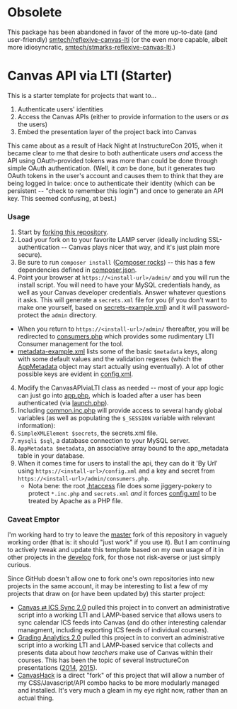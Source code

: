 # Obsolete

This package has been abandoned in favor of the more up-to-date (and user-friendly) [smtech/reflexive-canvas-lti](https://github.com/smtech/reflexive-canvas-lti) (or the even more capable, albeit more idiosyncratic, [smtech/stmarks-reflexive-canvas-lti](https://github.com/smtech/stmarks-reflexive-canvas-lti).)

# Canvas API via LTI (Starter)

This is a starter template for projects that want to…

  1. Authenticate users' identities
  2. Access the Canvas APIs (either to provide information to the users or _as_ the users)
  3. Embed the presentation layer of the project back into Canvas

This came about as a result of Hack Night at InstructureCon 2015, when it became clear to me that desire to both authenticate users _and_ access the API using OAuth-provided tokens was more than could be done through simple OAuth authentication. (Well, it _can_ be done, but it generates two OAuth tokens in the user's account and causes them to think that they are being logged in twice: once to authenticate their identity (which can be persistent -- "check to remember this login") and once to generate an API key. This seemed confusing, at best.)

### Usage

1. Start by [forking this repository](https://help.github.com/articles/fork-a-repo/).
2. Load your fork on to your favorite LAMP server (ideally including SSL-authentication -- Canvas plays nicer that way, and it's just plain more secure).
2. Be sure to run `composer install` ([Composer rocks](https://getcomposer.org/)) -- this has a few dependencies defined in [composer.json](https://github.com/smtech/starter-canvas-api-via-lti/blob/master/composer.json).
3. Point your browser at `https://<install-url>/admin/` and you will run the install script. You will need to have your MySQL credentials handy, as well as your Canvas developer credentials. Answer whatever questions it asks. This will generate a `secrets.xml` file for you (if you don't want to make one yourself, based on [secrets-example.xml](https://github.com/smtech/starter-canvas-api-via-lti/blob/master/secrets-example.xml)) and it will password-protect the `admin` directory.
  - When you return to `https://<install-url>/admin/` thereafter, you will be redirected to [consumers.php](https://github.com/smtech/starter-canvas-api-via-lti/blob/master/admin/consumers.php) which provides some rudimentary LTI Consumer management for the tool.
  - [metadata-example.xml](https://github.com/smtech/starter-canvas-api-via-lti/blob/master/metadata-example.xml) lists some of the basic `$metadata` keys, along with some default values and the validation regexes (which the [AppMetadata](https://github.com/battis/appmetadata) object may start actually using eventually). A lot of other possible keys are evident in [config.xml](https://github.com/smtech/starter-canvas-api-via-lti/blob/master/config.xml).
4. Modify the CanvasAPIviaLTI class as needed -- most of your app logic can just go into [app.php](https://github.com/smtech/starter-canvas-api-via-lti/blob/master/app.php), which is loaded after a user has been authenticated (via [launch.php](https://github.com/smtech/starter-canvas-api-via-lti/blob/master/launch.php)).
5. Including [common.inc.php](https://github.com/smtech/starter-canvas-api-via-lti/blob/master/common.inc.php) will provide access to several handy global variables (as well as populating the `$_SESSION` variable with relevant information):
  1. `SimpleXMLElement $secrets`, the secrets.xml file.
  2. `mysqli $sql`, a database connection to your MySQL server.
  3. `AppMetadata $metadata`, an associative array bound to the app_metadata table in your database.
6. When it comes time for users to install the api, they can do it 'By Url' using `https://<install-url>/config.xml` and a key and secret from `https://<install-url>/admin/consumers.php`.
	- Nota bene: the root [.htaccess](https://github.com/smtech/starter-canvas-api-via-lti/blob/master/.htaccess) file does some jiggery-pokery to protect `*.inc.php` and `secrets.xml` _and_ it forces [config.xml](https://github.com/smtech/starter-canvas-api-via-lti/blob/master/config.xml) to be treated by Apache as a PHP file.

### Caveat Emptor

I'm working hard to try to leave the [master](https://github.com/smtech/starter-canvas-api-via-lti/tree/master) fork of this repository in vaguely working order (that is: it should "just work" if you use it). But I am continuing to actively tweak and update this template based on my own usage of it in other projects in the [develop](https://github.com/smtech/starter-canvas-api-via-lti/tree/develop) fork, for those not risk-averse or just simply curious.

Since GitHub doesn't allow one to fork one's own repositories into new projects in the same account, it may be interesting to list a few of my projects that draw on (or have been updated by) this starter project:

- [Canvas ⇄ ICS Sync 2.0](https://github.com/smtech/smcanvas-ics-sync/tree/release/2.0) pulled this project in to convert an administrative script into a working LTI and LAMP-based service that allows users to sync calendar ICS feeds into Canvas (and do other interesting calendar managment, including exporting ICS feeds of individual courses).
- [Grading Analytics 2.0](https://github.com/smtech/smcanvas-grading-analytics/tree/release/2.0) pulled this project in to convert an administrative script into a working LTI and LAMP-based service that collects and presents data about how _teachers_ make use of Canvas within their courses. This has been the topic of several InstructureCon presentations ([2014](https://youtu.be/YIXypgibI80), [2015](https://community.canvaslms.com/events/1133)).
- [CanvasHack](https://github.com/smtech/canvashack) is a direct "fork" of this project that will allow a number of my CSS/Javascript/API combo hacks to be more modularly managed and installed. It's very much a gleam in my eye right now, rather than an actual thing.
